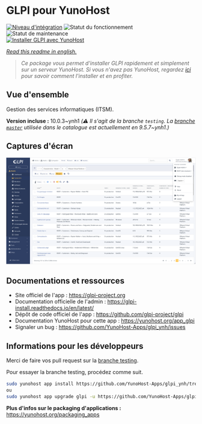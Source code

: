 <!--
N.B.: This README was automatically generated by https://github.com/YunoHost/apps/tree/master/tools/README-generator
It shall NOT be edited by hand.
-->

# GLPI pour YunoHost

[![Niveau d'intégration](https://dash.yunohost.org/integration/glpi.svg)](https://dash.yunohost.org/appci/app/glpi) ![Statut du fonctionnement](https://ci-apps.yunohost.org/ci/badges/glpi.status.svg) ![Statut de maintenance](https://ci-apps.yunohost.org/ci/badges/glpi.maintain.svg)  
[![Installer GLPI avec YunoHost](https://install-app.yunohost.org/install-with-yunohost.svg)](https://install-app.yunohost.org/?app=glpi)

*[Read this readme in english.](./README.md)*

> *Ce package vous permet d'installer GLPI rapidement et simplement sur un serveur YunoHost.
Si vous n'avez pas YunoHost, regardez [ici](https://yunohost.org/#/install) pour savoir comment l'installer et en profiter.*

## Vue d'ensemble

Gestion des services informatiques (ITSM).

**Version incluse :** 10.0.3~ynh1 *(:warning: Il s'agit de la branche `testing`. La [branche `master`](https://github.com/YunoHost-Apps/glpi_ynh/tree/master) utilisée dans le catalogue est actuellement en 9.5.7\~ynh1.)*


## Captures d'écran

![Capture d'écran de GLPI](./doc/screenshots/screenshot.png)

## Documentations et ressources

* Site officiel de l'app : <https://glpi-project.org>
* Documentation officielle de l'admin : <https://glpi-install.readthedocs.io/en/latest/>
* Dépôt de code officiel de l'app : <https://github.com/glpi-project/glpi>
* Documentation YunoHost pour cette app : <https://yunohost.org/app_glpi>
* Signaler un bug : <https://github.com/YunoHost-Apps/glpi_ynh/issues>

## Informations pour les développeurs

Merci de faire vos pull request sur la [branche testing](https://github.com/YunoHost-Apps/glpi_ynh/tree/testing).

Pour essayer la branche testing, procédez comme suit.

``` bash
sudo yunohost app install https://github.com/YunoHost-Apps/glpi_ynh/tree/testing --debug
ou
sudo yunohost app upgrade glpi -u https://github.com/YunoHost-Apps/glpi_ynh/tree/testing --debug
```

**Plus d'infos sur le packaging d'applications :** <https://yunohost.org/packaging_apps>
